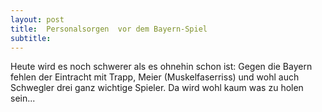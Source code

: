 ```yaml
---
layout: post
title:  Personalsorgen  vor dem Bayern-Spiel
subtitle:  
---
```


Heute wird es noch schwerer als es ohnehin schon ist: Gegen die Bayern fehlen der Eintracht mit Trapp, Meier (Muskelfaserriss) und wohl auch Schwegler drei ganz wichtige Spieler. Da wird wohl kaum was zu holen sein...


